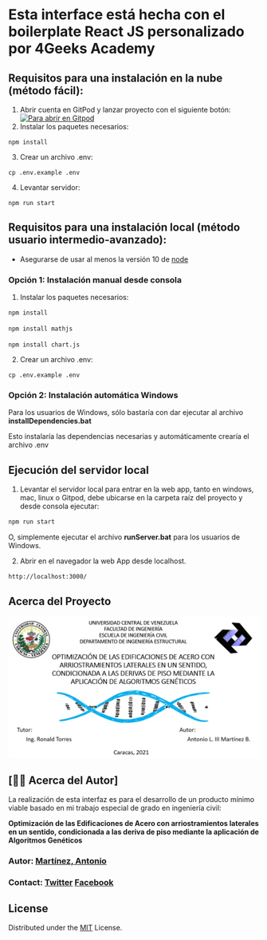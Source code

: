 



# Esta interface está hecha con el boilerplate React JS personalizado por 4Geeks Academy

## Requisitos para una instalación en la nube (método fácil):
1. Abrir cuenta en GitPod y lanzar proyecto con el siguiente botón: 
[![Para abrir en Gitpod](https://gitpod.io/button/open-in-gitpod.svg)](https://gitpod.io#https://github.com/metantonio/tesis-ucv-ui.git)
2. Instalar los paquetes necesarios:
```
npm install
```
3. Crear un archivo .env:
```
cp .env.example .env
```
4. Levantar servidor:
```
npm run start
```
## Requisitos para una instalación local (método usuario intermedio-avanzado):
- Asegurarse de usar al menos la versión 10 de [node](https://nodejs.org/es/download/)

### Opción 1: Instalación manual desde consola

1. Instalar los paquetes necesarios:
```
npm install

npm install mathjs

npm install chart.js
```
2. Crear un archivo .env:
```
cp .env.example .env
```

### Opción 2: Instalación automática Windows

Para los usuarios de Windows, sólo bastaría con dar ejecutar al archivo **installDependencies.bat**

Esto instalaría las dependencias necesarias y automáticamente crearía el archivo .env

## Ejecución del servidor local
1. Levantar el servidor local para entrar en la web app, tanto en windows, mac, linux o Gitpod, debe ubicarse en la carpeta raíz del proyecto y desde consola ejecutar:

```bash
npm run start
```
O, simplemente ejecutar el archivo **runServer.bat** para los usuarios de Windows.

2. Abrir en el navegador la web App desde localhost.
```bash
http://localhost:3000/
```

<!-- ABOUT THE PROJECT -->
## Acerca del Proyecto

![Image text](https://github.com/metantonio/tesis-ucv-ui/blob/main/docs/presentation.jpg)

## [🙎‍♂️ Acerca del Autor]

La realización de esta interfaz es para el desarrollo de un producto mínimo viable basado en mi trabajo especial de grado en ingeniería civil: 

**Optimización de las Edificaciones de Acero con arriostramientos laterales en un sentido, condicionada a las deriva de piso mediante la aplicación de Algoritmos Genéticos**

### Autor: [Martínez, Antonio](https://github.com/metantonio)
### Contact: [Twitter](https://twitter.com/metantonio) [Facebook](https://www.facebook.com/metantonio/)

## License
Distributed under the [MIT](https://choosealicense.com/licenses/mit/) License.